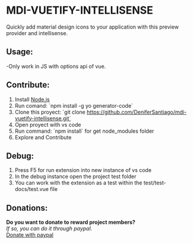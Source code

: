 # MDI-VUETIFY-INTELLISENSE

Quickly add material design icons to your application with this preview provider and intellisense.

## Usage:
-Only work in JS with options api of vue.
## Contribute:

1. Install [Node.js](https://nodejs.org/en/)
2. Run comand: ´npm install -g yo generator-code´
3. Clone this proyect: ´git clone https://github.com/DeniferSantiago/mdi-vuetify-intellisense.git´
4. Open proyect with vs code
5. Run command: ´npm install´ for get node_modules folder
6. Explore and Contribute
  
## Debug:

1. Press F5 for run extension into new instance of vs code
2. In the debug instance open the project test folder
3. You can work with the extension as a test within the test/test-docs/test.vue file

## Donations:

**Do you want to donate to reward project members?**  
*If so, you can do it through paypal.*  
[Donate with paypal](https://paypal.me/paycreatech?locale.x=es_XC)
